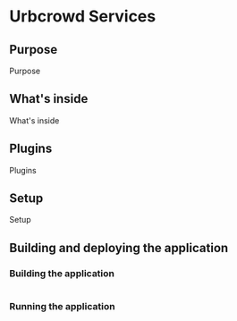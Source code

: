 # Urbcrowd Services

## Purpose

Purpose

## What's inside

What's inside

## Plugins

Plugins

## Setup

Setup

## Building and deploying the application

### Building the application



```bash

```

### Running the application

```bash

```